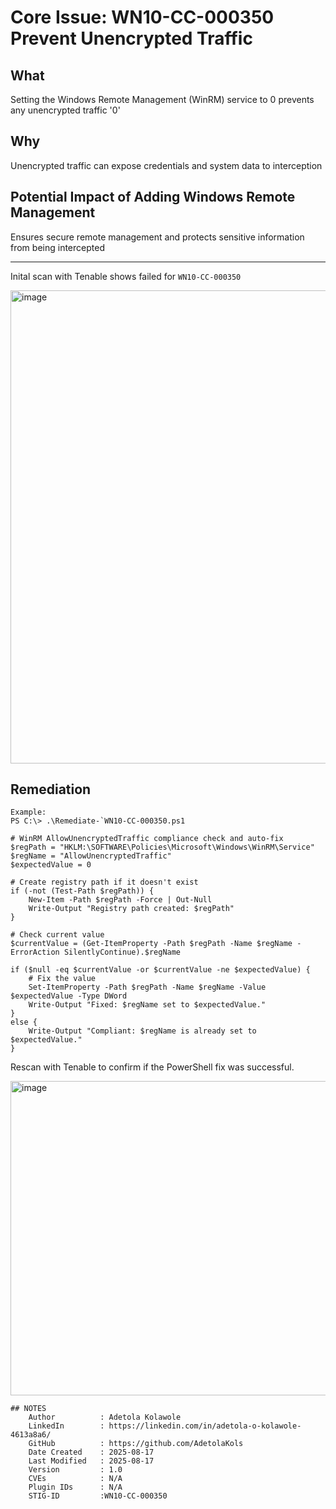 # Core Issue: WN10-CC-000350 Prevent Unencrypted Traffic

## What
Setting the Windows Remote Management (WinRM) service to 0 prevents any unencrypted traffic '0'

## Why
Unencrypted traffic can expose credentials and system data to interception

## Potential Impact of Adding Windows Remote Management
Ensures secure remote management and protects sensitive information from being intercepted

---
Inital scan with Tenable shows failed for `WN10-CC-000350`

<img width="1903" height="757" alt="image" src="https://github.com/user-attachments/assets/1f2993b3-56da-4065-ae41-eb85c950914b" />


## Remediation
    Example:
    PS C:\> .\Remediate-`WN10-CC-000350.ps1
```
# WinRM AllowUnencryptedTraffic compliance check and auto-fix
$regPath = "HKLM:\SOFTWARE\Policies\Microsoft\Windows\WinRM\Service"
$regName = "AllowUnencryptedTraffic"
$expectedValue = 0

# Create registry path if it doesn't exist
if (-not (Test-Path $regPath)) {
    New-Item -Path $regPath -Force | Out-Null
    Write-Output "Registry path created: $regPath"
}

# Check current value
$currentValue = (Get-ItemProperty -Path $regPath -Name $regName -ErrorAction SilentlyContinue).$regName

if ($null -eq $currentValue -or $currentValue -ne $expectedValue) {
    # Fix the value
    Set-ItemProperty -Path $regPath -Name $regName -Value $expectedValue -Type DWord
    Write-Output "Fixed: $regName set to $expectedValue."
}
else {
    Write-Output "Compliant: $regName is already set to $expectedValue."
}

```
Rescan with Tenable to confirm if the PowerShell fix was successful.

<img width="1862" height="503" alt="image" src="https://github.com/user-attachments/assets/2e7645c7-57de-493a-b422-050acdcb50c2" />



```
## NOTES
    Author          : Adetola Kolawole
    LinkedIn        : https://linkedin.com/in/adetola-o-kolawole-4613a8a6/
    GitHub          : https://github.com/AdetolaKols
    Date Created    : 2025-08-17
    Last Modified   : 2025-08-17
    Version         : 1.0
    CVEs            : N/A
    Plugin IDs      : N/A
    STIG-ID         :WN10-CC-000350
